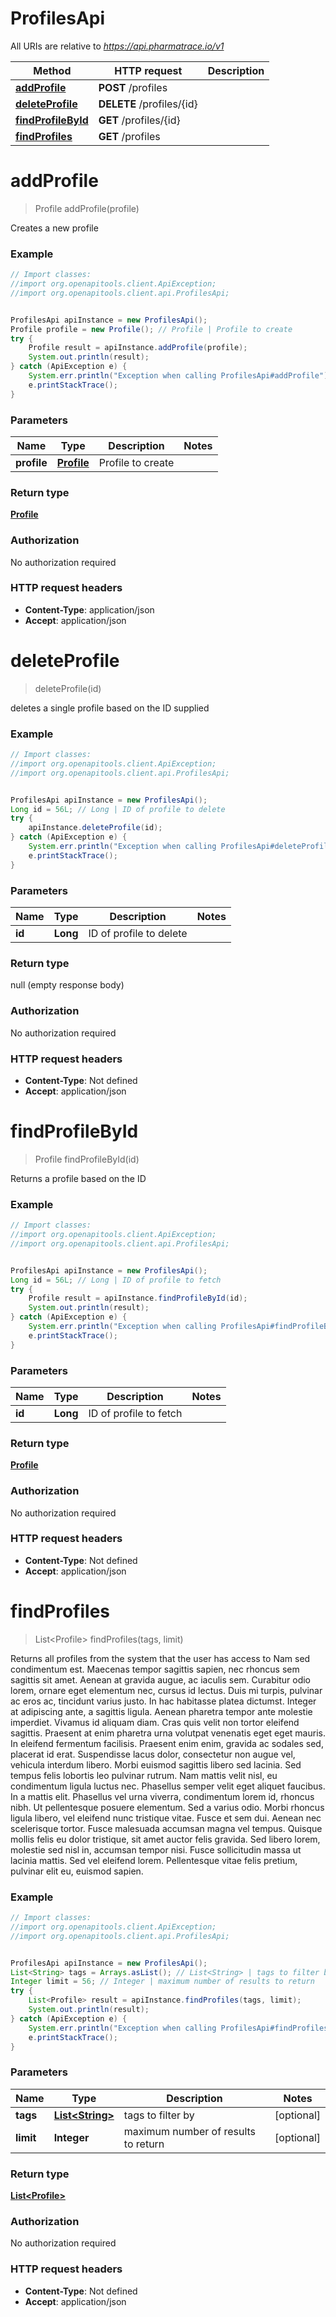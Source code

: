 # ProfilesApi

All URIs are relative to *https://api.pharmatrace.io/v1*

Method | HTTP request | Description
------------- | ------------- | -------------
[**addProfile**](ProfilesApi.md#addProfile) | **POST** /profiles | 
[**deleteProfile**](ProfilesApi.md#deleteProfile) | **DELETE** /profiles/{id} | 
[**findProfileById**](ProfilesApi.md#findProfileById) | **GET** /profiles/{id} | 
[**findProfiles**](ProfilesApi.md#findProfiles) | **GET** /profiles | 


<a name="addProfile"></a>
# **addProfile**
> Profile addProfile(profile)



Creates a new profile

### Example
```java
// Import classes:
//import org.openapitools.client.ApiException;
//import org.openapitools.client.api.ProfilesApi;


ProfilesApi apiInstance = new ProfilesApi();
Profile profile = new Profile(); // Profile | Profile to create
try {
    Profile result = apiInstance.addProfile(profile);
    System.out.println(result);
} catch (ApiException e) {
    System.err.println("Exception when calling ProfilesApi#addProfile");
    e.printStackTrace();
}
```

### Parameters

Name | Type | Description  | Notes
------------- | ------------- | ------------- | -------------
 **profile** | [**Profile**](Profile.md)| Profile to create |

### Return type

[**Profile**](Profile.md)

### Authorization

No authorization required

### HTTP request headers

 - **Content-Type**: application/json
 - **Accept**: application/json

<a name="deleteProfile"></a>
# **deleteProfile**
> deleteProfile(id)



deletes a single profile based on the ID supplied

### Example
```java
// Import classes:
//import org.openapitools.client.ApiException;
//import org.openapitools.client.api.ProfilesApi;


ProfilesApi apiInstance = new ProfilesApi();
Long id = 56L; // Long | ID of profile to delete
try {
    apiInstance.deleteProfile(id);
} catch (ApiException e) {
    System.err.println("Exception when calling ProfilesApi#deleteProfile");
    e.printStackTrace();
}
```

### Parameters

Name | Type | Description  | Notes
------------- | ------------- | ------------- | -------------
 **id** | **Long**| ID of profile to delete |

### Return type

null (empty response body)

### Authorization

No authorization required

### HTTP request headers

 - **Content-Type**: Not defined
 - **Accept**: application/json

<a name="findProfileById"></a>
# **findProfileById**
> Profile findProfileById(id)



Returns a profile based on the ID

### Example
```java
// Import classes:
//import org.openapitools.client.ApiException;
//import org.openapitools.client.api.ProfilesApi;


ProfilesApi apiInstance = new ProfilesApi();
Long id = 56L; // Long | ID of profile to fetch
try {
    Profile result = apiInstance.findProfileById(id);
    System.out.println(result);
} catch (ApiException e) {
    System.err.println("Exception when calling ProfilesApi#findProfileById");
    e.printStackTrace();
}
```

### Parameters

Name | Type | Description  | Notes
------------- | ------------- | ------------- | -------------
 **id** | **Long**| ID of profile to fetch |

### Return type

[**Profile**](Profile.md)

### Authorization

No authorization required

### HTTP request headers

 - **Content-Type**: Not defined
 - **Accept**: application/json

<a name="findProfiles"></a>
# **findProfiles**
> List&lt;Profile&gt; findProfiles(tags, limit)



Returns all profiles from the system that the user has access to Nam sed condimentum est. Maecenas tempor sagittis sapien, nec rhoncus sem sagittis sit amet. Aenean at gravida augue, ac iaculis sem. Curabitur odio lorem, ornare eget elementum nec, cursus id lectus. Duis mi turpis, pulvinar ac eros ac, tincidunt varius justo. In hac habitasse platea dictumst. Integer at adipiscing ante, a sagittis ligula. Aenean pharetra tempor ante molestie imperdiet. Vivamus id aliquam diam. Cras quis velit non tortor eleifend sagittis. Praesent at enim pharetra urna volutpat venenatis eget eget mauris. In eleifend fermentum facilisis. Praesent enim enim, gravida ac sodales sed, placerat id erat. Suspendisse lacus dolor, consectetur non augue vel, vehicula interdum libero. Morbi euismod sagittis libero sed lacinia.  Sed tempus felis lobortis leo pulvinar rutrum. Nam mattis velit nisl, eu condimentum ligula luctus nec. Phasellus semper velit eget aliquet faucibus. In a mattis elit. Phasellus vel urna viverra, condimentum lorem id, rhoncus nibh. Ut pellentesque posuere elementum. Sed a varius odio. Morbi rhoncus ligula libero, vel eleifend nunc tristique vitae. Fusce et sem dui. Aenean nec scelerisque tortor. Fusce malesuada accumsan magna vel tempus. Quisque mollis felis eu dolor tristique, sit amet auctor felis gravida. Sed libero lorem, molestie sed nisl in, accumsan tempor nisi. Fusce sollicitudin massa ut lacinia mattis. Sed vel eleifend lorem. Pellentesque vitae felis pretium, pulvinar elit eu, euismod sapien. 

### Example
```java
// Import classes:
//import org.openapitools.client.ApiException;
//import org.openapitools.client.api.ProfilesApi;


ProfilesApi apiInstance = new ProfilesApi();
List<String> tags = Arrays.asList(); // List<String> | tags to filter by
Integer limit = 56; // Integer | maximum number of results to return
try {
    List<Profile> result = apiInstance.findProfiles(tags, limit);
    System.out.println(result);
} catch (ApiException e) {
    System.err.println("Exception when calling ProfilesApi#findProfiles");
    e.printStackTrace();
}
```

### Parameters

Name | Type | Description  | Notes
------------- | ------------- | ------------- | -------------
 **tags** | [**List&lt;String&gt;**](String.md)| tags to filter by | [optional]
 **limit** | **Integer**| maximum number of results to return | [optional]

### Return type

[**List&lt;Profile&gt;**](Profile.md)

### Authorization

No authorization required

### HTTP request headers

 - **Content-Type**: Not defined
 - **Accept**: application/json

